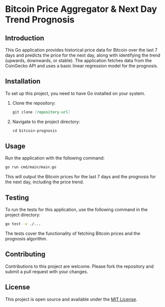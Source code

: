 # Bitcoin Price Aggregator & Next Day Trend Prognosis

## Introduction

This Go application provides historical price data for Bitcoin over the last 7 days and predicts the price for the next day, along with identifying the trend (upwards, downwards, or stable). The application fetches data from the CoinGecko API and uses a basic linear regression model for the prognosis.

## Installation

To set up this project, you need to have Go installed on your system.

1. Clone the repository:

   ```markdown
   git clone [repository-url]
   ```

2. Navigate to the project directory:

   ```markdown
   cd bitcoin-prognosis
   ```

## Usage

Run the application with the following command:

```bash
go run cmd/main/main.go
```

This will output the Bitcoin prices for the last 7 days and the prognosis for the next day, including the price trend.

## Testing

To run the tests for this application, use the following command in the project directory:

```bash
go test -v ./...
```

The tests cover the functionality of fetching Bitcoin prices and the prognosis algorithm.

## Contributing

Contributions to this project are welcome. Please fork the repository and submit a pull request with your changes.

## License

This project is open source and available under the [MIT License](LICENSE.md).
